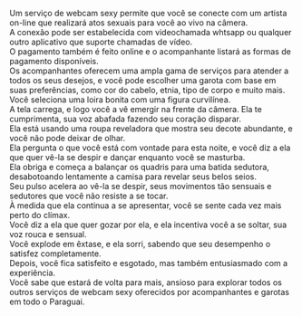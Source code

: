 Um serviço de webcam sexy permite que você se conecte com um artista on-line que realizará atos sexuais para você ao vivo na câmera.  
A conexão pode ser estabelecida com videochamada whtsapp ou qualquer outro aplicativo que suporte chamadas de vídeo.  
O pagamento também é feito online e o acompanhante listará as formas de pagamento disponíveis.  
Os acompanhantes oferecem uma ampla gama de serviços para atender a todos os seus desejos, e você pode escolher uma garota com base em suas preferências, como cor do cabelo, etnia, tipo de corpo e muito mais.  
Você seleciona uma loira bonita com uma figura curvilínea.  
A tela carrega, e logo você a vê emergir na frente da câmera. Ela te cumprimenta, sua voz abafada fazendo seu coração disparar.  
Ela está usando uma roupa reveladora que mostra seu decote abundante, e você não pode deixar de olhar.  
Ela pergunta o que você está com vontade para esta noite, e você diz a ela que quer vê-la se despir e dançar enquanto você se masturba.  
Ela obriga e começa a balançar os quadris para uma batida sedutora, desabotoando lentamente a camisa para revelar seus belos seios.  
Seu pulso acelera ao vê-la se despir, seus movimentos tão sensuais e sedutores que você não resiste a se tocar.  
À medida que ela continua a se apresentar, você se sente cada vez mais perto do clímax.  
Você diz a ela que quer gozar por ela, e ela incentiva você a se soltar, sua voz rouca e sensual.  
Você explode em êxtase, e ela sorri, sabendo que seu desempenho o satisfez completamente.  
Depois, você fica satisfeito e esgotado, mas também entusiasmado com a experiência.  
Você sabe que estará de volta para mais, ansioso para explorar todos os outros serviços de webcam sexy oferecidos por acompanhantes e garotas em todo o Paraguai.